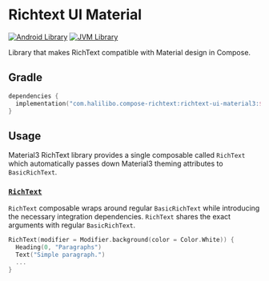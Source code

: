 # Richtext UI Material

[![Android Library](https://img.shields.io/badge/Platform-Android-green.svg?style=for-the-badge)](https://developer.android.com/studio/build/dependencies)
[![JVM Library](https://img.shields.io/badge/Platform-JVM-red.svg?style=for-the-badge)](https://kotlinlang.org/docs/mpp-intro.html)

Library that makes RichText compatible with Material design in Compose.

## Gradle

```kotlin
dependencies {
  implementation("com.halilibo.compose-richtext:richtext-ui-material3:${richtext_version}")
}
```

## Usage

Material3 RichText library provides a single composable called `RichText` which automatically passes
down Material3 theming attributes to `BasicRichText`.

### [`RichText`](../api/richtext-ui-material/com.halilibo.richtext.ui.material3/-rich-text.html)

`RichText` composable wraps around regular `BasicRichText` while introducing the necessary integration
dependencies. `RichText` shares the exact arguments with regular `BasicRichText`.

```kotlin
RichText(modifier = Modifier.background(color = Color.White)) {
  Heading(0, "Paragraphs")
  Text("Simple paragraph.")
  ...
}
```
